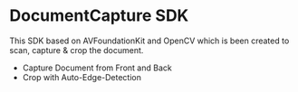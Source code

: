 # DocumentCapture SDK

This SDK based on AVFoundationKit and OpenCV which is been created to scan, capture & crop the document.

- Capture Document from Front and Back
- Crop with Auto-Edge-Detection
